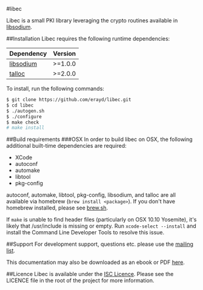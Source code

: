 #libec

Libec is a small PKI library leveraging the crypto routines available in [libsodium](http://www.libsodium.org/).

##Installation
Libec requires the following runtime dependencies:

Dependency|Version
-|-
[libsodium](http://www.libsodium.org)|>=1.0.0
[talloc](https://talloc.samba.org)|>=2.0.0

To install, run the following commands:

```bash
$ git clone https://github.com/erayd/libec.git
$ cd libec
$ ./autogen.sh
$ ./configure
$ make check
# make install
```

##Build requirements
###OSX
In order to build libec on OSX, the following additional built-time dependencies are required:

 * XCode
 * autoconf
 * automake
 * libtool
 * pkg-config
 
autoconf, automake, libtool, pkg-config, libsodium, and talloc are all available via homebrew (`brew install <package>`). If you don't have homebrew installed, please see [brew.sh](http://brew.sh).

If `make` is unable to find header files (particularly on OSX 10.10 Yosemite), it's likely that /usr/include is missing or empty. Run `xcode-select --install` and install the Command Line Developer Tools to resolve this issue.

##Support
For development support, questions etc. please use the [mailing list](https://groups.google.com/a/erayd.net/forum/#!forum/libec).

This documentation may also be downloaded as an ebook or PDF [here](http://manual.libec.erayd.net/).

##Licence
Libec is available under the [ISC Licence](http://en.wikipedia.org/wiki/ISC_license). Please see the LICENCE file in the root of the project for more information.